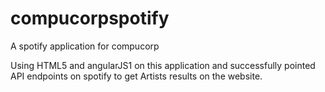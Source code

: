 # compucorpspotify
A spotify application for compucorp

Using HTML5 and angularJS1 on this application and successfully pointed API endpoints on spotify to get Artists results on the website.
